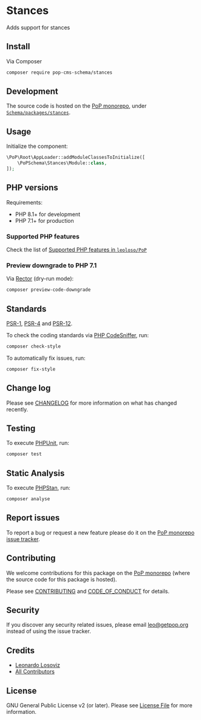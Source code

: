 # Stances

<!--
[![Build Status][ico-travis]][link-travis]
[![Quality Score][ico-code-quality]][link-code-quality]
[![Software License][ico-license]](LICENSE.md)
[![Latest Version on Packagist][ico-version]][link-packagist]
[![Coverage Status][ico-scrutinizer]][link-scrutinizer]
[![Total Downloads][ico-downloads]][link-downloads]
-->

Adds support for stances

## Install

Via Composer

``` bash
composer require pop-cms-schema/stances
```

## Development

The source code is hosted on the [PoP monorepo](https://github.com/leoloso/PoP), under [`Schema/packages/stances`](https://github.com/leoloso/PoP/tree/master/layers/Schema/packages/stances).

## Usage

Initialize the component:

``` php
\PoP\Root\AppLoader::addModuleClassesToInitialize([
    \PoPSchema\Stances\Module::class,
]);
```

## PHP versions

Requirements:

- PHP 8.1+ for development
- PHP 7.1+ for production

### Supported PHP features

Check the list of [Supported PHP features in `leoloso/PoP`](https://github.com/leoloso/PoP/blob/master/docs/supported-php-features.md)

### Preview downgrade to PHP 7.1

Via [Rector](https://github.com/rectorphp/rector) (dry-run mode):

```bash
composer preview-code-downgrade
```

## Standards

[PSR-1](https://www.php-fig.org/psr/psr-1), [PSR-4](https://www.php-fig.org/psr/psr-4) and [PSR-12](https://www.php-fig.org/psr/psr-12).

To check the coding standards via [PHP CodeSniffer](https://github.com/squizlabs/PHP_CodeSniffer), run:

``` bash
composer check-style
```

To automatically fix issues, run:

``` bash
composer fix-style
```

## Change log

Please see [CHANGELOG](CHANGELOG.md) for more information on what has changed recently.

## Testing

To execute [PHPUnit](https://phpunit.de/), run:

``` bash
composer test
```

## Static Analysis

To execute [PHPStan](https://github.com/phpstan/phpstan), run:

``` bash
composer analyse
```

## Report issues

To report a bug or request a new feature please do it on the [PoP monorepo issue tracker](https://github.com/leoloso/PoP/issues).

## Contributing

We welcome contributions for this package on the [PoP monorepo](https://github.com/leoloso/PoP) (where the source code for this package is hosted).

Please see [CONTRIBUTING](CONTRIBUTING.md) and [CODE_OF_CONDUCT](CODE_OF_CONDUCT.md) for details.

## Security

If you discover any security related issues, please email leo@getpop.org instead of using the issue tracker.

## Credits

- [Leonardo Losoviz][link-author]
- [All Contributors][link-contributors]

## License

GNU General Public License v2 (or later). Please see [License File](LICENSE.md) for more information.

[ico-version]: https://img.shields.io/packagist/v/pop-cms-schema/stances.svg?style=flat-square
[ico-license]: https://img.shields.io/badge/license-GPLv2-brightgreen.svg?style=flat-square
[ico-travis]: https://img.shields.io/travis/pop-cms-schema/stances/master.svg?style=flat-square
[ico-scrutinizer]: https://img.shields.io/scrutinizer/coverage/g/pop-cms-schema/stances.svg?style=flat-square
[ico-code-quality]: https://img.shields.io/scrutinizer/g/pop-cms-schema/stances.svg?style=flat-square
[ico-downloads]: https://img.shields.io/packagist/dt/pop-cms-schema/stances.svg?style=flat-square

[link-packagist]: https://packagist.org/packages/pop-cms-schema/stances
[link-travis]: https://travis-ci.org/pop-cms-schema/stances
[link-scrutinizer]: https://scrutinizer-ci.com/g/pop-cms-schema/stances/code-structure
[link-code-quality]: https://scrutinizer-ci.com/g/pop-cms-schema/stances
[link-downloads]: https://packagist.org/packages/pop-cms-schema/stances
[link-author]: https://github.com/leoloso
[link-contributors]: ../../../../../../contributors
